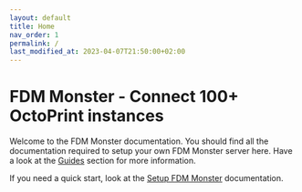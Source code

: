```yaml
---
layout: default
title: Home
nav_order: 1
permalink: /
last_modified_at: 2023-04-07T21:50:00+02:00
---
```


# FDM Monster - Connect 100+ OctoPrint instances

Welcome to the FDM Monster documentation. You should find all the documentation required to setup your own FDM Monster server here. Have a look at the [Guides](guides) section for more information.

If you need a quick start, look at the [Setup FDM Monster](guides/setup.md) documentation.
